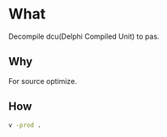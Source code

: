 # What

Decompile dcu(Delphi Compiled Unit) to pas.

## Why

For source optimize.

## How

```sh
v -prod .
```
